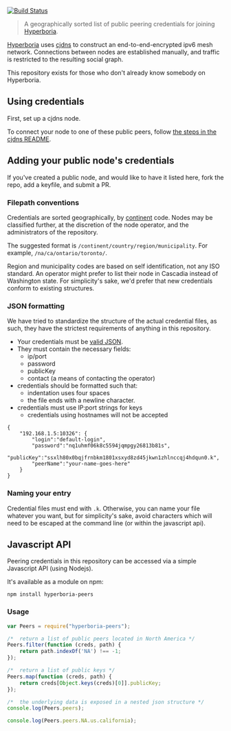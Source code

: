 [![Build Status](https://secure.travis-ci.org/hyperboria/peers.png)](http://travis-ci.org/hyperboria/peers)

> A geographically sorted list of public peering credentials for joining [Hyperboria](https://hyperboria.net/).

[Hyperboria](https://hyperboria.net/) uses [cjdns](https://github.com/cjdelisle/cjdns) to construct an end-to-end-encrypted ipv6 mesh network.
Connections between nodes are established manually, and traffic is restricted to the resulting social graph.

This repository exists for those who don't already know somebody on Hyperboria.

## Using credentials

First, set up a cjdns node.

To connect your node to one of these public peers, follow [the steps in the cjdns README](https://github.com/cjdelisle/cjdns/#3-connect-your-node-to-your-friends-node).

## Adding your public node's credentials

If you've created a public node, and would like to have it listed here, fork the repo, add a keyfile, and submit a PR.

### Filepath conventions
Credentials are sorted geographically, by [continent](https://github.com/hyperboria/docs/blob/master/cjdns/nodeinfo-json.md#regarding-continent-codes) code.
Nodes may be classified further, at the discretion of the node operator, and the administrators of the repository.

The suggested format is `/continent/country/region/municipality`. For example, `/na/ca/ontario/toronto/`.

Region and municipality codes are based on self identification, not any ISO standard.
An operator might prefer to list their node in Cascadia instead of Washington state.
For simplicity's sake, we'd prefer that new credentials conform to existing structures.

### JSON formatting

We have tried to standardize the structure of the actual credential files, as such, they have the strictest requirements of anything in this repository.

* Your credentials must be [valid JSON](http://jsonlint.com/).
* They must contain the necessary fields:
  + ip/port
  + password
  + publicKey
  + contact (a means of contacting the operator)
* credentials should be formatted such that:
  - indentation uses four spaces
  - the file ends with a newline character.
* credentials must use IP:port strings for keys
  - credentials using hostnames will not be accepted

```
{
    "192.168.1.5:10326": {
        "login":"default-login",
        "password":"nq1uhmf06k8c5594jqmpgy26813b81s",
        "publicKey":"ssxlh80x0bqjfrnbkm1801xsxyd8zd45jkwn1zhlnccqj4hdqun0.k",
        "peerName":"your-name-goes-here"
    }
}
```

### Naming your entry

Credential files must end with `.k`.
Otherwise, you can name your file whatever you want, but for simplicity's sake, avoid characters which will need to be escaped at the command line (or within the javascript api).

## Javascript API

Peering credentials in this repository can be accessed via a simple Javascript API (using Nodejs).

It's available as a module on npm:

`npm install hyperboria-peers`

### Usage

```Javascript
var Peers = require("hyperboria-peers");

/*  return a list of public peers located in North America */
Peers.filter(function (creds, path) {
    return path.indexOf('NA') !== -1;
});

/*  return a list of public keys */
Peers.map(function (creds, path) {
    return creds[Object.keys(creds)[0]].publicKey;
});

/*  the underlying data is exposed in a nested json structure */
console.log(Peers.peers);

console.log(Peers.peers.NA.us.california);
```

